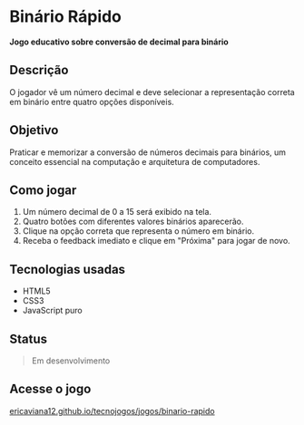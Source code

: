 # Binário Rápido

**Jogo educativo sobre conversão de decimal para binário**

## Descrição
O jogador vê um número decimal e deve selecionar a representação correta em binário entre quatro opções disponíveis.

## Objetivo
Praticar e memorizar a conversão de números decimais para binários, um conceito essencial na computação e arquitetura de computadores.

## Como jogar

1. Um número decimal de 0 a 15 será exibido na tela.
2. Quatro botões com diferentes valores binários aparecerão.
3. Clique na opção correta que representa o número em binário.
4. Receba o feedback imediato e clique em "Próxima" para jogar de novo.

## Tecnologias usadas
- HTML5
- CSS3
- JavaScript puro

## Status
> Em desenvolvimento

## Acesse o jogo
[ericaviana12.github.io/tecnojogos/jogos/binario-rapido](https://ericaviana12.github.io/tecnojogos/jogos/binario-rapido)
